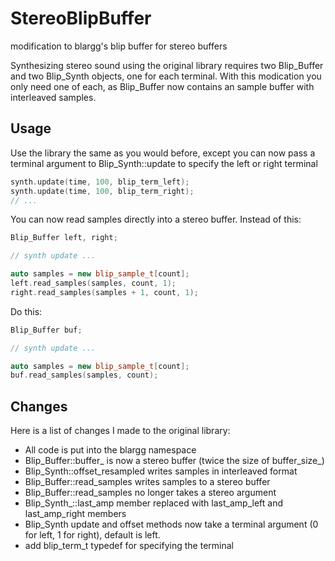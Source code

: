 # StereoBlipBuffer
modification to blargg's blip buffer for stereo buffers

Synthesizing stereo sound using the original library requires two Blip_Buffer and
two Blip_Synth objects, one for each terminal. With this modication you only need one
of each, as Blip_Buffer now contains an sample buffer with interleaved samples.


## Usage

Use the library the same as you would before, except you can now pass a terminal argument
to Blip_Synth::update to specify the left or right terminal

```cpp
synth.update(time, 100, blip_term_left);
synth.update(time, 100, blip_term_right);
// ...
```

You can now read samples directly into a stereo buffer. Instead of this:

```cpp
Blip_Buffer left, right;

// synth update ...

auto samples = new blip_sample_t[count];
left.read_samples(samples, count, 1);
right.read_samples(samples + 1, count, 1);
```

Do this:

```cpp
Blip_Buffer buf;

// synth update ...

auto samples = new blip_sample_t[count];
buf.read_samples(samples, count);
```

## Changes

Here is a list of changes I made to the original library:
 * All code is put into the blargg namespace
 * Blip_Buffer::buffer_ is now a stereo buffer (twice the size of buffer_size_)
 * Blip_Synth::offset_resampled writes samples in interleaved format
 * Blip_Buffer::read_samples writes samples to a stereo buffer
 * Blip_Buffer::read_samples no longer takes a stereo argument
 * Blip_Synth_::last_amp member replaced with last_amp_left and last_amp_right members
 * Blip_Synth update and offset methods now take a terminal argument (0 for left, 1 for right),
   default is left.
 * add blip_term_t typedef for specifying the terminal
